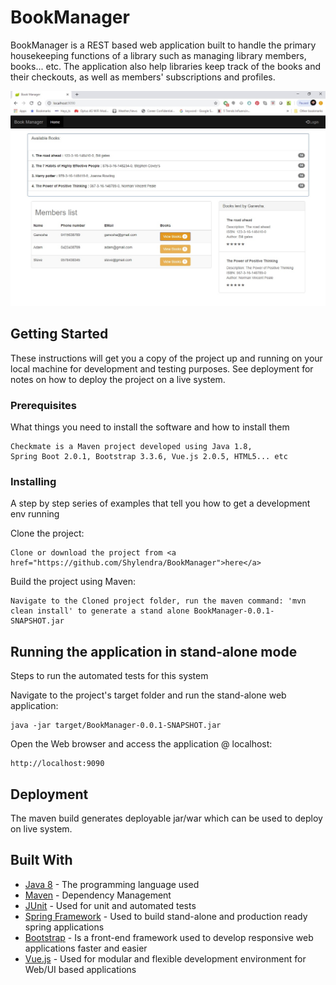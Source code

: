 # BookManager

BookManager is a REST based web application built to handle the primary housekeeping functions of a library such as managing library members, books... etc. The application also help libraries keep track of the books and their checkouts, as well as members' subscriptions and profiles.

![Book Manager](BookManager/BookManagerApp1.jpg)

## Getting Started

These instructions will get you a copy of the project up and running on your local machine for development and testing purposes. See deployment for notes on how to deploy the project on a live system.

### Prerequisites

What things you need to install the software and how to install them

```
Checkmate is a Maven project developed using Java 1.8, 
Spring Boot 2.0.1, Bootstrap 3.3.6, Vue.js 2.0.5, HTML5... etc
```

### Installing

A step by step series of examples that tell you how to get a development env running

Clone the project:
```
Clone or download the project from <a href="https://github.com/Shylendra/BookManager">here</a>
```

Build the project using Maven:
```
Navigate to the Cloned project folder, run the maven command: 'mvn clean install' to generate a stand alone BookManager-0.0.1-SNAPSHOT.jar
```

## Running the application in stand-alone mode

Steps to run the automated tests for this system

Navigate to the project's target folder and run the stand-alone web application:
```
java -jar target/BookManager-0.0.1-SNAPSHOT.jar
```

Open the Web browser and access the application @ localhost:
```
http://localhost:9090
```

## Deployment

The maven build generates deployable jar/war which can be used to deploy on live system.

## Built With

* [Java 8](https://www.oracle.com/technetwork/java/javase/downloads/jdk8-downloads-2133151.html) - The programming language used
* [Maven](https://maven.apache.org/) - Dependency Management
* [JUnit](https://junit.org/junit5/) - Used for unit and automated tests
* [Spring Framework](https://spring.io) - Used to build stand-alone and production ready spring applications
* [Bootstrap](https://getbootstrap.com/) - Is a front-end framework used to develop responsive web applications faster and easier
* [Vue.js](https://vuejs.org/) - Used for modular and flexible development environment for Web/UI based applications



